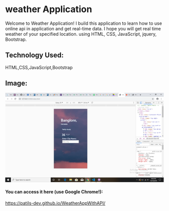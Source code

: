 # weather Application
 Welcome to Weather Application! I build this application to learn how to use online api in application and get real-time data. I hope you will get real time weather of your specified location. 
using HTML, CSS, JavaScript, jquery, Bootstrap.
## Technology Used:
HTML,CSS,JavaScript,Bootstrap
## Image:
![alt text](image/weatherapp.png)
#### You can access it here (use Google Chrome!):
 https://patils-dev.github.io/WeatherAppWithAPI/
